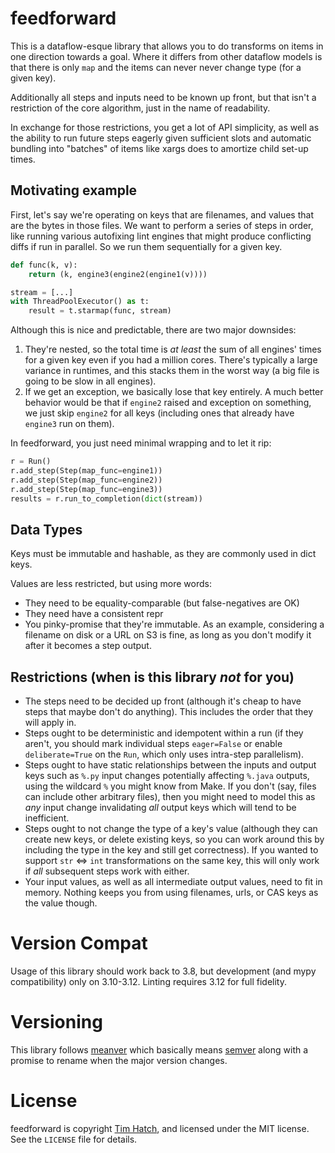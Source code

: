 # feedforward

This is a dataflow-esque library that allows you to do transforms on items in
one direction towards a goal.  Where it differs from other dataflow models is
that there is only `map` and the items can never never change type (for a given
key).

Additionally all steps and inputs need to be known up front, but that isn't a
restriction of the core algorithm, just in the name of readability.

In exchange for those restrictions, you get a lot of API simplicity, as well as
the ability to run future steps eagerly given sufficient slots and automatic
bundling into "batches" of items like xargs does to amortize child set-up times.

## Motivating example

First, let's say we're operating on keys that are filenames, and values that
are the bytes in those files.  We want to perform a series of steps in order,
like running various autofixing lint engines that might produce conflicting
diffs if run in parallel.  So we run them sequentially for a given key.

```py
def func(k, v):
    return (k, engine3(engine2(engine1(v))))

stream = [...]
with ThreadPoolExecutor() as t:
    result = t.starmap(func, stream)
```

Although this is nice and predictable, there are two major downsides:

1. They're nested, so the total time is _at least_ the sum of all engines'
   times for a given key even if you had a million cores.  There's typically a
   large variance in runtimes, and this stacks them in the worst way (a big
   file is going to be slow in all engines).
2. If we get an exception, we basically lose that key entirely.  A much better
   behavior would be that if `engine2` raised and exception on something, we just
   skip `engine2` for all keys (including ones that already have `engine3` run on
   them).

In feedforward, you just need minimal wrapping and to let it rip:

```py
r = Run()
r.add_step(Step(map_func=engine1))
r.add_step(Step(map_func=engine2))
r.add_step(Step(map_func=engine3))
results = r.run_to_completion(dict(stream))
```

## Data Types

Keys must be immutable and hashable, as they are commonly used in dict keys.

Values are less restricted, but using more words:

* They need to be equality-comparable (but false-negatives are OK)
* They need have a consistent repr
* You pinky-promise that they're immutable.  As an example, considering a
  filename on disk or a URL on S3 is fine, as long as you don't modify it
  after it becomes a step output.

## Restrictions (when is this library *not* for you)

* The steps need to be decided up front (although it's cheap to have steps that
  maybe don't do anything).  This includes the order that they will apply in.
* Steps ought to be deterministic and idempotent within a run (if they aren't,
  you should mark individual steps `eager=False` or enable `deliberate=True` on
  the `Run`, which only uses intra-step parallelism).
* Steps ought to have static relationships between the inputs and output keys
  such as `%.py` input changes potentially affecting `%.java` outputs, using
  the wildcard `%` you might know from Make.  If you don't (say, files can
  include other arbitrary files), then you might need to model this as *any*
  input change invalidating *all* output keys which will tend to be inefficient.
* Steps ought to not change the type of a key's value (although they can create
  new keys, or delete existing keys, so you can work around this by including
  the type in the key and still get correctness).  If you wanted to support
  `str` <=> `int` transformations on the same key, this will only work if *all*
  subsequent steps work with either.
* Your input values, as well as all intermediate output values, need to fit in
  memory.  Nothing keeps you from using filenames, urls, or CAS keys as the
  value though.

# Version Compat

Usage of this library should work back to 3.8, but development (and mypy
compatibility) only on 3.10-3.12.  Linting requires 3.12 for full fidelity.

# Versioning

This library follows [meanver](https://meanver.org/) which basically means
[semver](https://semver.org/) along with a promise to rename when the major
version changes.

# License

feedforward is copyright [Tim Hatch](https://timhatch.com/), and licensed under
the MIT license.  See the `LICENSE` file for details.

